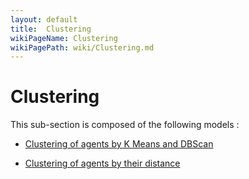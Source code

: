 ```yaml
---
layout: default
title:  Clustering
wikiPageName: Clustering
wikiPagePath: wiki/Clustering.md
---
```


# Clustering

This sub-section is composed of the following models :

* [ Clustering of agents by K Means and DBScan](references#ClusteringClustering)

* [ Clustering of agents by their distance ](references#ClusteringSpatialClustering)

